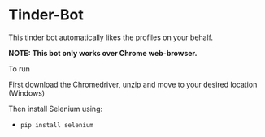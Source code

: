 # Tinder-Bot
This tinder bot automatically likes the profiles on your behalf.


**NOTE: This bot only works over __Chrome web-browser__.**

To run 

First download the Chromedriver, unzip and  move to your desired location (Windows)

Then install Selenium using:
- `pip install selenium`

